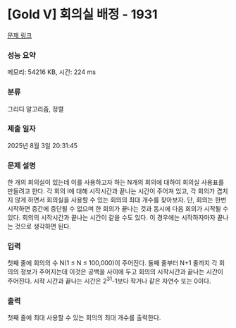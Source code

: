 # [Gold V] 회의실 배정 - 1931 

[문제 링크](https://www.acmicpc.net/problem/1931) 

### 성능 요약

메모리: 54216 KB, 시간: 224 ms

### 분류

그리디 알고리즘, 정렬

### 제출 일자

2025년 8월 3일 20:31:45

### 문제 설명

<p>한 개의 회의실이 있는데 이를 사용하고자 하는 N개의 회의에 대하여 회의실 사용표를 만들려고 한다. 각 회의 I에 대해 시작시간과 끝나는 시간이 주어져 있고, 각 회의가 겹치지 않게 하면서 회의실을 사용할 수 있는 회의의 최대 개수를 찾아보자. 단, 회의는 한번 시작하면 중간에 중단될 수 없으며 한 회의가 끝나는 것과 동시에 다음 회의가 시작될 수 있다. 회의의 시작시간과 끝나는 시간이 같을 수도 있다. 이 경우에는 시작하자마자 끝나는 것으로 생각하면 된다.</p>

### 입력 

 <p>첫째 줄에 회의의 수 N(1 ≤ N ≤ 100,000)이 주어진다. 둘째 줄부터 N+1 줄까지 각 회의의 정보가 주어지는데 이것은 공백을 사이에 두고 회의의 시작시간과 끝나는 시간이 주어진다. 시작 시간과 끝나는 시간은 2<sup>31</sup>-1보다 작거나 같은 자연수 또는 0이다.</p>

### 출력 

 <p>첫째 줄에 최대 사용할 수 있는 회의의 최대 개수를 출력한다.</p>

